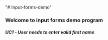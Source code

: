 "# Input-forms-demo"

### Welcome to input forms demo program

##### UC1 - User needs to enter valid first name

